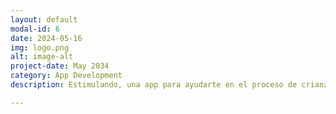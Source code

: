 ```yaml
---
layout: default
modal-id: 6
date: 2024-05-16
img: logo.png
alt: image-alt
project-date: May 2034
category: App Development
description: Estimulando, una app para ayudarte en el proceso de crianza.¡Seguimiento, estimulación y mucho más!

---
```

